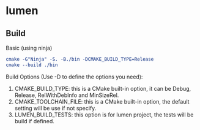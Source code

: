# lumen

## Build

Basic (using ninja)
```cmake
cmake -G"Ninja" -S. -B./bin -DCMAKE_BUILD_TYPE=Release
cmake --build ./bin
```
Build Options (Use -D to define the options you need):
1. CMAKE_BUILD_TYPE: this is a CMake built-in option, it can be Debug, Release, RelWithDebInfo and MinSizeRel.
2. CMAKE_TOOLCHAIN_FILE: this is a CMake built-in option, the default setting will be use if not specify.
3. LUMEN_BUILD_TESTS: this option is for lumen project, the tests will be build if defined.
